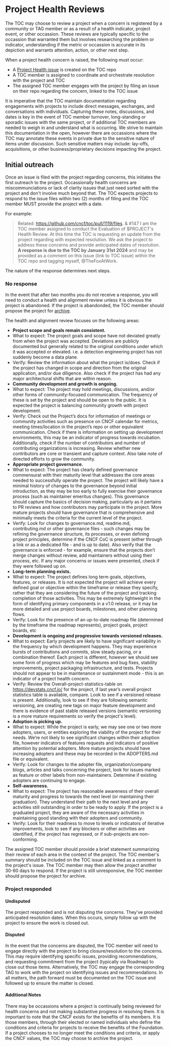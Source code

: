 # Project Health Reviews

The TOC may choose to review a project when a concern is registered by a community or TAG member or as a result of a health indicator, project event, or other occassion. These reviews are typically specific to the occassion that warranted them but involves researching the problem or indicator, understanding if the metric or occassion is accurate in its depiction and warrants attention, action, or other next step.

When a project health concern is raised, the following must occur:
- A [Project Health issue](https://github.com/cncf/toc/issues/new/choose) is created on the TOC repo
- A TOC member is assigned to coordinate and orchestrate resolution with the project and TOC
- The assigned TOC member engages with the project by filing an issue on their repo regarding the concern, linked to the TOC issue

It is imperative that the TOC maintain documentation regarding engagements with projects to include direct messages, exchanges, and conversations with individuals. Capturing these notes, discussions, and dates is key in the event of TOC member turnover, long-standing or sporadic issues with the same project, or if additional TOC members are needed to weigh in and understand what is occurring. We strive to maintain this documentation in the open, however there are occassions where the TOC may annotate these events in private due to the sensitive nature of items under discussion. Such sensitive matters may include: lay-offs, acquisitions, or other business/proprietary decisions impacting the project.

## Initial outreach

Once an issue is filed with the project regarding concerns, this initiates the first outreach to the project. Occassionally health concerns are miscommunciations or lack of clarity issues that just need sorted with the project and don't involve much beyond that. The TOC expects projects to respond to the issue files within two (2) months of filing and the TOC member MUST provide the project with a date. 

For example:
> Related: https://github.com/cncf/toc/pull/1119/files. & #147
> I am the TOC member assigned to conduct the Evaluation of $PROJECT's Health Review. At this time the TOC is requesting an update from the project regarding <list concerns> with expected resolution. We ask the project to address these concerns and provide anticipated dates of resolution. **A response is due to the TOC by January 31st 2024** and may be provided as a comment on this issue (link to TOC issue) within the TOC repo and tagging myself, @TheFoxAtWork.

The nature of the response determines next steps.

### No response

In the event that after two months you do not receive a response, you will need to conduct a health and alignment review unless it is obvious the project is abandoned. If the project is abandonded, the TOC member should propose the project for [archive](../process/archiving.md).

The health and alignment review focuses on the following areas:
- **Project scope and goals remain consistent.**
 - What to expect: The project goals and scope have not deviated greatly from when the project was accepted. Deviations are publicly documented but generally related to the original conditions under which it was accepted or elevated. i.e. a detection engineering project has not suddenly become a data plane.
 - Verify: Review the information about what the project is/does. Check if the project has changed in scope and direction from the original application, and/or due diligence. Also check if the project has had any major architectural shifts that are within reason.
- **Community development and growth is ongoing.**
 - What to expect: The project may hold meetings, discussions, and/or other forms of community-focused communication. The frequency of these is set by the project and should be open to the public. It is expected the project is balancing community growth with project development.
 - Verify: Check out the Project’s docs for information of meetings or community activities such as presence on CNCF calendar for metrics, meeting times/location in the project’s repo or other equivalent communication. Check if there is information on setting up development environments, this may be an indicator of progress towards incubation. Additionally, check if the number of contributors and number of contributing organizations is increasing. Review whether new contributors are core or transient and capture context. Also take note of directed efforts to grow the community. 
- **Appropriate project governance.**
 - What to expect: The project has clearly defined governance commensurat with their maturity level that addresses the core areas needed to successfully operate the project. The project will likely have a minimal history of changes to the governance beyond initial introduction, as they may be too early to fully exercise their governance process (such as maintainer emeritus changes). This governance should capture the basics of decision making, particularly as it pertains to PR reviews and how contributors may participate in the project. More mature projects should have governance that is comprehensive and minimally meets the criteria for the current level of the project.
 - Verify:  Look for changes to governance.md, readme.md, contributing.md or other governance files - such changes may be refining the governance structure, its processes, or even defining project principles, determine if the CNCF CoC is present (either through a link or as a dedicated file - and is up to date). Also verify that the governance is enforced - for example, ensure that the projects don’t merge changes without review, add maintainers without using their process, etc. If any major concerns or issues were presented, check if they were followed up on.
- **Long-term planning exists.**
 - What to expect: The project defines long term goals, objectives, features, or releases. It is not expected the project will achieve every defined goal or objective within the timeframe or release they specify, rather that they are considering the future of the project and tracking completion of those activities. This may be extremely lightweight in the form of identifying primary components in a v1.0 release, or it may be more detailed and use project boards, milestones, and other planning flows.
 - Verify: Look for the presence of an up-to-date roadmap file (determined by the timeframe the roadmap represents), project goals, project boards, etc
- **Development is ongoing and progressive towards versioned releases.**
 - What to expect: Early projects are likely to have significant variability in the frequency by which development happens. They may experience bursts of contributions and commits, slow steady pacing, or a combination thereof. Each project is different, however we should see some form of progress which may be features and bug fixes, stability improvements, project packaging infrastructure, and tests. Projects should not appear to be in maintenance or sustainment mode - this is an indicator of a project health concern.
 - Verify: Review the Overall-project-statistics-table on https://devstats.cncf.io/ for the project, if last year’s overall project statistics table is available, compare. Look to see if a versioned release is present. Additionally, look to see if they are following semantic versioning, are creating new tags on major feature development and there is evidence of past stable released versions (semantic versioning is a more mature requirements so verify the project's level).
- **Adoption is picking up.**
 - What to expect: While the project is early, we may see one or two more adopters, users, or entities exploring the viability of the project for their needs. We’re not likely to see significant changes within their adoption file, however indicators of features requests and indicators of positive attention by potential adopters. More mature projects should have increasing adopters and these may be recorded in the ADOPTERS.md file or equivalent.
 - Verify: Look for changes to the adopter file, organization/company blogs, articles and talks concerning the project, look for issues marked as feature or other labels from non-maintainers. Determine if existing adopters are continuing to engage.
- **Self-awareness.**
 - What to expect: The project has reasonable awareness of their overall maturity and progress to towards the next level (or maintaining their graduation). They understand their path to the next level and any activities still outstanding in order to be ready to apply. If the project is a graduated project, they are aware of the necessary activities in maintaining good standing with their adopters and community.
 - Verify: Look for their readiness to move to levels or indicators of iterative improvements, look to see if any blockers or other activities are identified, if the project has regressed, or if sub-projects are non-conforming.

The assigned TOC member should provide a brief statement summarizing their review of each area in the context of the project. The TOC member's summary should be included on the TOC issue and linked as a comment to the project's issue. The TOC member may then allow the project another 30-60 days to respond. If the project is still unresponsive, the TOC member should propose the project for archive.

### Project responded

#### Undisputed

The project responded and is not disputing the concerns. They've provided anticipated resolution dates. When this occurs, simply follow up with the project to ensure the work is closed out.

#### Disputed

In the event that the concerns are disputed, the TOC member will need to engage directly with the project to bring closure/resolution to the concerns. This may require identifying specific issues, providing recommendations, and requesting commitment from the project (typically via Roadmap) to close out those items. Alternatively, the TOC may engage the corresponding TAG to work with the project on identifying issues and recommendations. In all matters, the path forward must be documented on the TOC issue and followed up to ensure the matter is closed.

#### Additional Notes

There may be occassions where a project is continually being reviewed for health concerns and not making substantive progress in resolving them. It is important to note that the CNCF exists for the benefits of its members. It is those members, through their elected or named individuals who define the conditions and criteria for projects to receive the benefits of the Foundation. If a project chooses to no longer meet the conditions and criteria, or apply the CNCF values, the TOC may choose to archive the project.
